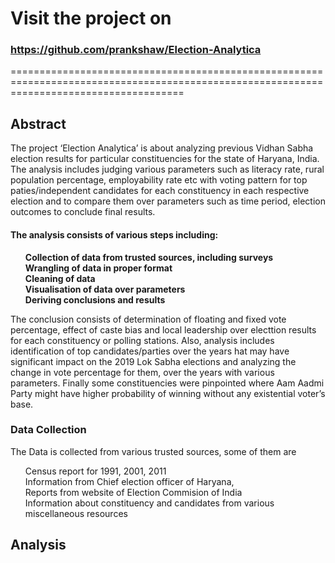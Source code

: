 # Visit the project on 
### https://github.com/prankshaw/Election-Analytica
==========================================================================================================================================

## Abstract
The project ‘Election Analytica’ is about analyzing previous Vidhan Sabha election results for particular constituencies for the state of Haryana, India. 
<br>The analysis includes judging various parameters such as literacy rate, rural population percentage, employability rate etc with voting pattern for top paties/independent candidates for each constituency in each respective election and to compare them over parameters such as time period, election outcomes to conclude final results.

#### The analysis consists of various steps including:
<ul>
<strong>Collection of data from trusted sources, including surveys</strong><br>
<strong>Wrangling of data in proper format</strong><br>
<strong>Cleaning of data</strong><br>
<strong>Visualisation of data over parameters </strong><br>
<strong>Deriving conclusions and results </strong><br>
</ul>

The conclusion consists of determination of floating and fixed vote percentage, effect of caste bias and local leadership over electtion results for each constituency or polling stations. Also, analysis includes identification of top candidates/parties over the years hat may have significant impact on the 2019 Lok Sabha elections and analyzing the change in vote percentage for them, over the years with various parameters. Finally some constituencies were pinpointed where Aam Aadmi Party might have higher probability of winning without any existential voter’s base.


### Data Collection
The Data is collected from various trusted sources, some of them are
<ul>
Census report for 1991, 2001, 2011<br>
Information from Chief election officer of Haryana, <br>
Reports from website of Election Commision of India<br>
Information about constituency and candidates from various miscellaneous resources<br>
</ul>

## Analysis
